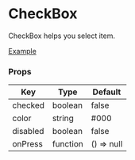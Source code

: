 # CheckBox

CheckBox helps you select item.

[Example](https://github.com/ThakurBallary/react-native-btr-demo/tree/main/src/Components/CheckBox.tsx)

### Props
Key | Type | Default
----|----|----
checked | boolean | false 
color | string | #000
disabled | boolean | false
onPress | function | () => null
